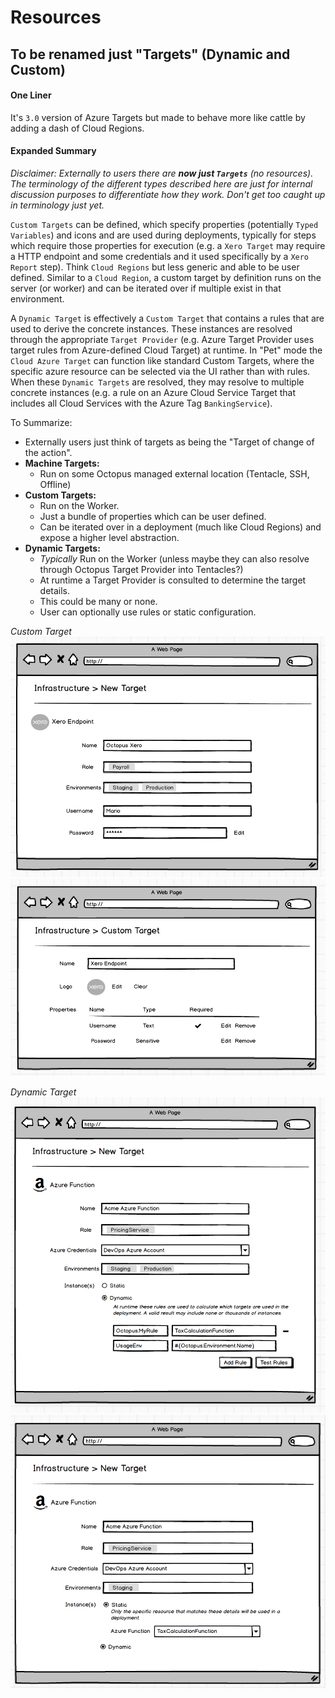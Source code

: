 # Resources #
## To be renamed just "Targets" (Dynamic and Custom)

#### One Liner
It's `3.0` version of Azure Targets but made to behave more like cattle by adding a dash of Cloud Regions.

#### Expanded Summary
_Disclaimer: Externally to users there are **now just `Targets`** (no resources). The terminology of the different types described here are just for internal discussion purposes to differentiate how they work. Don't get too caught up in terminology just yet._

`Custom Targets` can be defined, which specify properties (potentially `Typed Variables`) and icons and are used during deployments, typically for steps which require those properties for execution (e.g. a `Xero Target` may require a HTTP endpoint and some credentials and it used specifically by a `Xero Report` step). Think `Cloud Regions` but less generic and able to be user defined. Similar to a `Cloud Region`, a custom target by definition runs on the server (or worker) and can be iterated over if multiple exist in that environment.

A `Dynamic Target` is effectively a `Custom Target` that contains a rules that are used to derive the concrete instances. These instances are resolved through the appropriate `Target Provider` (e.g. Azure Target Provider uses target rules from Azure-defined Cloud Target) at runtime. In "Pet" mode the `Cloud Azure Target` can function like standard Custom Targets, where the specific azure resource can be selected via the UI rather than with rules. When these `Dynamic Targets` are resolved, they may resolve to multiple concrete instances (e.g. a rule on an Azure Cloud Service Target that includes all Cloud Services with the Azure Tag `BankingService`).

To Summarize:
* Externally users just think of targets as being the "Target of change of the action".
* **Machine Targets:** 
    * Run on some Octopus managed external location (Tentacle, SSH, Offline)
* **Custom Targets:** 
    * Run on the Worker. 
    * Just a bundle of properties which can be user defined. 
    * Can be iterated over in a deployment (much like Cloud Regions) and expose a higher level abstraction.
* **Dynamic Targets:** 
    * _Typically_ Run on the Worker (unless maybe they can also resolve through Octopus Target Provider into Tentacles?)
    * At runtime a Target Provider is consulted to determine the target details. 
    * This could be many or none.
    * User can optionally use rules or static configuration.

_Custom Target_
![Configuring a Custom Target](CustomTarget_Configure.png)
![Adding Custom Target](CustomTarget_Edit.png)

_Dynamic Target_
![Dynamic Target - Dynamic](DynamicTarget_Dynamic.png)
![Dynamic Target - Static](DynamicTarget_Static.png)

